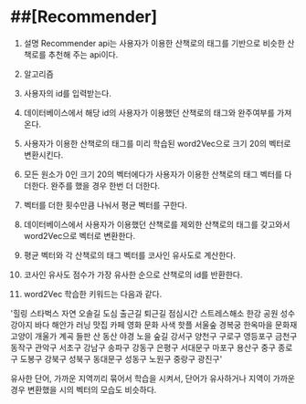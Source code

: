 ##[Recommender]
==========

1. 설명
 Recommender api는 사용자가 이용한 산책로의 태그를 기반으로 비슷한 산책로를 추천해 주는 api이다.

2. 알고리즘
 1. 사용자의 id를 입력받는다.
 2. 데이터베이스에서 해당 id의 사용자가 이용했던 산책로의 태그와 완주여부를 가져온다.
 3. 사용자가 이용한 산책로의 태그를 미리 학습된 word2Vec으로 크기 20의 벡터로 변환시킨다.
 4. 모든 원소가 0인 크기 20의 벡터에다가 사용자가 이용한 산책로의 태그 벡터를 다 더한다. 완주를 했을 경우 한번 더 더한다.
 5. 벡터를 더한 횟수만큼 나눠서 평균 벡터를 구한다.
 6. 데이터베이스에서 사용자가 이용했던 산책로를 제외한 산책로의 태그를 갖고와서 word2Vec으로 벡터로 변환한다.
 7. 평균 벡터와 각 산책로의 태그 벡터를 코사인 유사도로 계산한다.
 8. 코사인 유사도 점수가 가장 유사한 순으로 산책로의 id를 반환한다.

3. word2Vec
 학습한 키워드는 다음과 같다.

 '힐링 스타벅스 자연 오솔길 도심 출근길 퇴근길 점심시간 스트레스해소
 한강 공원 성수 강아지 바다 해안가 러닝 맛집 카페 영화 문화 사색
 핫플 서울숲 경복궁 한옥마을 문화재 고양이 개울가 계곡 들판 산 동산 야경 노을 숲길
 강서구 양천구 구로구 영등포구 금천구 동작구 관악구 서초구 강남구 송파구 강동구
 은평구 서대문구 마포구 용산구 중구 종로구 도봉구 강북구 성북구 동대문구 성동구 노원구 중랑구 광진구'

 유사한 단어, 가까운 지역끼리 묶어서 학습을 시켜서, 단어가 유사하거나 지역이 가까운 경우 변환했을 시의 벡터의 모습도 비슷하다.
 
 
